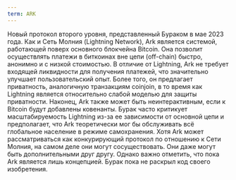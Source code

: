 ```yaml
---
term: ARK
---
```


Новый протокол второго уровня, представленный Бураком в мае 2023 года. Как и Сеть Молния (Lightning Network), Ark является системой, работающей поверх основного блокчейна Bitcoin. Она позволит осуществлять платежи в биткоинах вне цепи (off-chain) быстро, анонимно и с низкой стоимостью. В отличие от Lightning, Ark не требует входящей ликвидности для получения платежей, что значительно улучшает пользовательский опыт. Более того, он предлагает приватность, аналогичную транзакциям coinjoin, в то время как Lightning является относительно слабой моделью для защиты приватности. Наконец, Ark также может быть неинтерактивным, если к Bitcoin будут добавлены ковенанты. Бурак часто критикует масштабируемость Lightning из-за ее зависимости от основной цепи и предполагает, что Ark теоретически мог бы обслуживать всё глобальное население в режиме самохранения. Хотя Ark может рассматриваться как конкурирующий протокол по отношению к Сети Молния, на самом деле они могут сосуществовать. Они даже могут быть дополнительными друг другу. Однако важно отметить, что пока Ark является лишь концепцией. Бурак пока не раскрыл код своего изобретения.